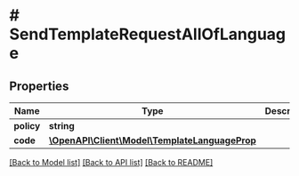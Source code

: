 # # SendTemplateRequestAllOfLanguage

## Properties

Name | Type | Description | Notes
------------ | ------------- | ------------- | -------------
**policy** | **string** |  | [optional]
**code** | [**\OpenAPI\Client\Model\TemplateLanguageProp**](TemplateLanguageProp.md) |  | [optional]

[[Back to Model list]](../../README.md#models) [[Back to API list]](../../README.md#endpoints) [[Back to README]](../../README.md)
